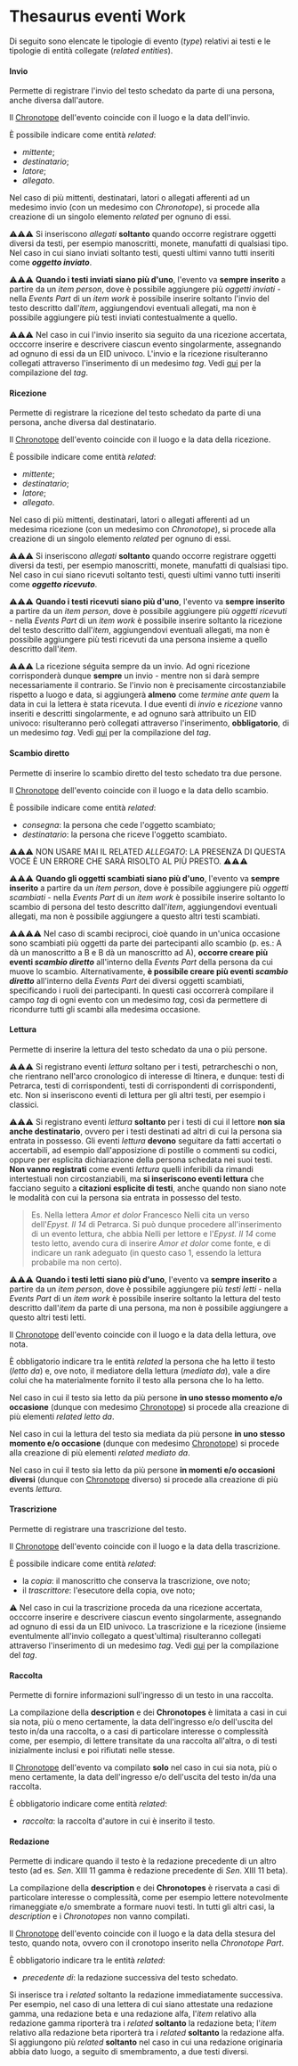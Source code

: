 # Thesaurus eventi Work 
Di seguito sono elencate le tipologie di evento (_type_) relativi ai testi e le tipologie di entità collegate (_related entities_).  


#### Invio 
Permette di registrare l'invio del testo schedato da parte di una persona, anche diversa dall'autore.

Il [Chronotope](Asserted_Chronotope_Brick.md) dell'evento coincide con il luogo e la data dell'invio.   

È possibile indicare come entità _related_:  
* _mittente_;  
* _destinatario_;  
* _latore_;
* _allegato_.

Nel caso di più mittenti, destinatari, latori o allegati afferenti ad un medesimo invio (con un medesimo con _Chronotope_), si procede alla creazione di un singolo elemento _related_ per ognuno di essi.

⚠️⚠️⚠️ Si inseriscono _allegati_ **soltanto** quando occorre registrare oggetti diversi da testi, per esempio manoscritti, monete, manufatti di qualsiasi tipo. Nel caso in cui siano inviati soltanto testi, questi ultimi vanno tutti inseriti come **_oggetto inviato_**. 

⚠️⚠️⚠️ **Quando i testi inviati siano più d'uno**, l'evento va **sempre inserito** a partire da un _item person_, dove è possibile aggiungere più _oggetti inviati_ - nella _Events Part_ di un _item work_ è possibile inserire soltanto l'invio del testo descritto dall'_item_, aggiungendovi eventuali allegati, ma non è possibile aggiungere più testi inviati contestualmente a quello.

⚠️⚠️⚠️ Nel caso in cui l'invio inserito sia seguito da una ricezione accertata, occcorre inserire e descrivere ciascun evento singolarmente, assegnando ad ognuno di essi da un EID univoco. L'invio e la ricezione risulteranno collegati attraverso l'inserimento di un medesimo _tag_. Vedi [qui](Events_Part.md#-tag) per la compilazione del _tag_. 

#### Ricezione  
Permette di registrare la ricezione del testo schedato da parte di una persona, anche diversa dal destinatario.  

Il [Chronotope](Asserted_Chronotope_Brick.md) dell'evento coincide con il luogo e la data della ricezione.   

È possibile indicare come entità _related_:  
* _mittente_;  
* _destinatario_;  
* _latore_;  
* _allegato_.

Nel caso di più mittenti, destinatari, latori o allegati afferenti ad un medesima ricezione (con un medesimo con _Chronotope_), si procede alla creazione di un singolo elemento _related_ per ognuno di essi.  

⚠️⚠️⚠️ Si inseriscono _allegati_ **soltanto** quando occorre registrare oggetti diversi da testi, per esempio manoscritti, monete, manufatti di qualsiasi tipo. Nel caso in cui siano ricevuti soltanto testi, questi ultimi vanno tutti inseriti come **_oggetto ricevuto_**. 

⚠️⚠️⚠️ **Quando i testi ricevuti siano più d'uno**, l'evento va **sempre inserito** a partire da un _item person_, dove è possibile aggiungere più _oggetti ricevuti_ - nella _Events Part_ di un _item work_ è possibile inserire soltanto la ricezione del testo descritto dall'_item_, aggiungendovi eventuali allegati, ma non è possibile aggiungere più testi ricevuti da una persona insieme a quello descritto dall'_item_.

⚠️⚠️⚠️ La ricezione séguita sempre da un invio. Ad ogni ricezione corrisponderà dunque **sempre** un invio - mentre non si darà sempre necessariamente il contrario. Se l'invio non è precisamente circostanziabile rispetto a luogo e data, si aggiungerà **almeno** come _termine ante quem_ la data in cui la lettera è stata ricevuta. I due eventi di _invio_ e _ricezione_ vanno inseriti e descritti singolarmente, e ad ognuno sarà attribuito un EID univoco: risulteranno però collegati attraverso l'inserimento, **obbligatorio**, di un medesimo _tag_. Vedi [qui](Events_Part.md#-tag) per la compilazione del _tag_. 
 

#### Scambio diretto  
Permette di inserire lo scambio diretto del testo schedato tra due persone.

Il [Chronotope](Asserted_Chronotope_Brick.md) dell'evento coincide con il luogo e la data dello scambio.   

È possibile indicare come entità _related_:  
* _consegna_: la persona che cede l'oggetto scambiato;  
* _destinatario_: la persona che riceve l'oggetto scambiato. 

⚠️⚠️⚠️ NON USARE MAI IL RELATED _ALLEGATO_: LA PRESENZA DI QUESTA VOCE È UN ERRORE CHE SARÀ RISOLTO AL PIÙ PRESTO. ⚠️⚠️⚠️ 

⚠️⚠️⚠️ **Quando gli oggetti scambiati siano più d'uno**, l'evento va **sempre inserito** a partire da un _item person_, dove è possibile aggiungere più _oggetti scambiati_ - nella _Events Part_ di un _item work_ è possibile inserire soltanto lo scambio di persona del testo descritto dall'_item_, aggiungendovi eventuali allegati, ma non è possibile aggiungere a questo altri testi scambiati.

⚠⚠️⚠️⚠️ Nel caso di scambi reciproci, cioè quando in un'unica occasione sono scambiati più oggetti da parte dei partecipanti allo scambio (p. es.: A dà un manoscritto a B e B dà un manoscritto ad A), **occorre creare più eventi _scambio diretto_** all'interno della _Events Part_ della persona da cui muove lo scambio. Alternativamente, **è possibile creare più eventi _scambio diretto_** all'interno della _Events Part_ dei diversi oggetti scambiati, specificando i ruoli dei partecipanti. In questi casi occorrerà compilare il campo _tag_ di ogni evento con un medesimo _tag_, così da permettere di ricondurre tutti gli scambi alla medesima occasione.

#### Lettura
Permette di inserire la lettura del testo schedato da una o più persone. 

⚠️⚠️⚠️ Si registrano eventi _lettura_ soltano per i testi, petrarcheschi o non, che rientrano nell'arco cronologico di interesse di Itinera, e dunque: testi di Petrarca, testi di corrispondenti, testi di corrispondenti di corrispondenti, etc. Non si inseriscono eventi di lettura per gli altri testi, per esempio i classici.

⚠️⚠️⚠️ Si registrano eventi _lettura_ **soltanto** per i testi di cui il lettore **non sia anche destinatario**, ovvero per i testi destinati ad altri di cui la persona sia entrata in possesso. Gli eventi _lettura_ **devono** seguitare da fatti accertati o accertabili, ad esempio dall'apposizione di postille o commenti su codici, oppure per esplicita dichiarazione della persona schedata nei suoi testi. **Non vanno registrati** come eventi _lettura_ quelli inferibili da rimandi intertestuali non circostanziabili, ma **si inseriscono eventi lettura** che facciano seguito a **citazioni esplicite di testi**, anche quando non siano note le modalità con cui la persona sia entrata in possesso del testo.

> Es. Nella lettera _Amor et dolor_ Francesco Nelli cita un verso dell'_Epyst. II 14_ di Petrarca. Si può dunque procedere all'inserimento di un evento lettura, che abbia Nelli per lettore e l'_Epyst. II 14_ come testo letto, avendo cura di inserire _Amor et dolor_ come fonte, e di indicare un rank adeguato (in questo caso 1, essendo la lettura probabile ma non certo).

⚠️⚠️⚠️ **Quando i testi letti siano più d'uno**, l'evento va **sempre inserito** a partire da un _item person_, dove è possibile aggiungere più _testi letti_ - nella _Events Part_ di un _item work_ è possibile inserire soltanto la lettura del testo descritto dall'_item_ da parte di una persona, ma non è possibile aggiungere a questo altri testi letti.

Il [Chronotope](Asserted_Chronotope_Brick.md) dell'evento coincide con il luogo e la data della lettura, ove nota.   

È obbligatorio indicare tra le entità _related_ la persona che ha letto il testo (_letto da_) e, ove noto, il mediatore della lettura (_mediata da_), vale a dire colui che ha materialmente fornito il testo alla persona che lo ha letto.

Nel caso in cui il testo sia letto da più persone **in uno stesso momento e/o occasione** (dunque con medesimo [Chronotope](Asserted_Chronotope_Brick.md)) si procede alla creazione di più elementi _related_ _letto da_.

Nel caso in cui la lettura del testo sia mediata da più persone **in uno stesso momento e/o occasione** (dunque con medesimo [Chronotope](Asserted_Chronotope_Brick.md)) si procede alla creazione di più elementi _related_ _mediato da_.

Nel caso in cui il testo sia letto da più persone **in momenti e/o occasioni diversi** (dunque con [Chronotope](Asserted_Chronotope_Brick.md) diverso) si procede alla creazione di più events _lettura_.

#### Trascrizione
Permette di registrare una trascrizione del testo.

Il [Chronotope](Asserted_Chronotope_Brick.md) dell'evento coincide con il luogo e la data della trascrizione.   

È possibile indicare come entità _related_:  
* la _copia_: il manoscritto che conserva la trascrizione, ove noto;
* il _trascrittore_: l'esecutore della copia, ove noto;

⚠️ Nel caso in cui la trascrizione proceda da una ricezione accertata, occcorre inserire e descrivere ciascun evento singolarmente, assegnando ad ognuno di essi da un EID univoco. La trascrizione e la ricezione (insieme eventulmente all'invio collegato a quest'ultima) risulteranno collegati attraverso l'inserimento di un medesimo _tag_. Vedi [qui](Events_Part.md#-tag) per la compilazione del _tag_. 

#### Raccolta
Permette di fornire informazioni sull'ingresso di un testo in una raccolta.    

La compilazione della **description** e dei **Chronotopes** è limitata a casi in cui sia nota, più o meno certamente, la data dell'ingresso e/o dell'uscita del testo in/da una raccolta, o a casi di particolare interesse o complessità come, per esempio, di lettere transitate da una raccolta all'altra, o di testi inizialmente inclusi e poi rifiutati nelle stesse. 

Il [Chronotope](Asserted_Chronotope_Brick.md) dell'evento va compilato **solo** nel caso in cui sia nota, più o meno certamente, la data dell'ingresso e/o dell'uscita del testo in/da una raccolta.  

È obbligatorio indicare come entità _related_:  
* _raccolta_: la raccolta d'autore in cui è inserito il testo.    

#### Redazione
Permette di indicare quando il testo è la redazione precedente di un altro testo (ad es. _Sen_. XIII 11 gamma è redazione precedente di _Sen_. XIII 11 beta).  

La compilazione della **description** e dei **Chronotopes** è riservata a casi di particolare interesse o complessità, come per esempio lettere notevolmente rimaneggiate e/o smembrate a formare nuovi testi. In tutti gli altri casi, la _description_ e i _Chronotopes_ non vanno compilati.    

Il [Chronotope](Asserted_Chronotope_Brick.md) dell'evento coincide con il luogo e la data della stesura del testo, quando nota, ovvero con il cronotopo inserito nella _Chronotope Part_.

È obbligatorio indicare tra le entità _related_:  
* _precedente di_: la redazione successiva del testo schedato.

Si inserisce tra i _related_ soltanto la redazione immediatamente successiva. Per esempio, nel caso di una lettera di cui siano attestate una redazione gamma, una redazione beta e una redazione alfa, l'_item_ relativo alla redazione gamma riporterà tra i _related_ **soltanto** la redazione beta; l'_item_ relativo alla redazione beta riporterà tra i _related_ **soltanto** la redazione alfa.  
Si aggiungono più _related_ **soltanto** nel caso in cui una redazione originaria abbia dato luogo, a seguito di smembramento, a due testi diversi.  
